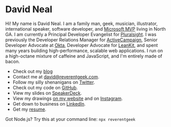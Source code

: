 # David Neal

Hi! My name is David Neal. I am a family man, geek, musician, illustrator, international speaker, software developer, and [Microsoft MVP](https://mvp.microsoft.com/en-us/mvp/David%20Neal-5001018) living in North GA. I am currently a Principal Developer Evangelist for [Pluralsight](https://pluralsight.com). I was previously the Developer Relations Manager for [ActiveCampaign](https://activecampaign.com), Senior Developer Advocate at [Okta](https://developer.okta.com), Developer Advocate for [LeanKit](https://leankit.com), and spent many years building high-performance, scalable web applications. I run on a high-octane mixture of caffeine and JavaScript, and I'm entirely made of bacon.

* Check out my [blog](https://reverentgeek.com)
* Contact me at [david@reverentgeek.com](mailto:david@reverentgeek.com).
* Follow my silly shenanigans on [Twitter](https://twitter.com/reverentgeek).
* Check out my code on [GitHub](https://github.com/reverentgeek).
* View my slides on [SpeakerDeck](https://speakerdeck.com/reverentgeek).
* View my drawings [on my website](https://reverentgeek.com/portfolio/) and on [Instagram](https://instagram.com/reverentgeek).
* Get down to business on [LinkedIn](https://www.linkedin.com/in/davidneal).
* Get my [resume](https://app.box.com/s/qu64atp964mi7symkhu5zxza99tr11rg).

Got Node.js? Try this at your command line: `npx reverentgeek`
